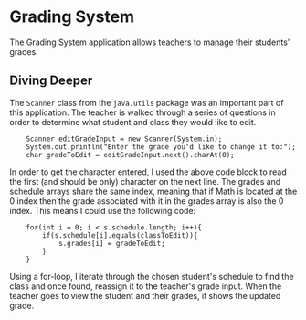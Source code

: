 # Grading System

The Grading System application allows teachers to manage their students' grades. 

## Diving Deeper 
The ```Scanner``` class from the ```java.utils``` package was an important part of this application. 
The teacher is walked through a series of questions in order to determine what student and class they would like to edit.

```
    Scanner editGradeInput = new Scanner(System.in);
    System.out.println("Enter the grade you'd like to change it to:");
    char gradeToEdit = editGradeInput.next().charAt(0);
```
In order to get the character entered, I used the above code block to read the first (and should be only) character on the next line.
The grades and schedule arrays share the same index, meaning that if Math is located at the 0 index then the grade associated with it in the grades array is also the 0 index. 
This means I could use the following code: 
```
    for(int i = 0; i < s.schedule.length; i++){
        if(s.schedule[i].equals(classToEdit)){
            s.grades[i] = gradeToEdit;
        }
    }
```
Using a for-loop, I iterate through the chosen student's schedule to find the class and once found, reassign it to the teacher's grade input. 
When the teacher goes to view the student and their grades, it shows the updated grade. 